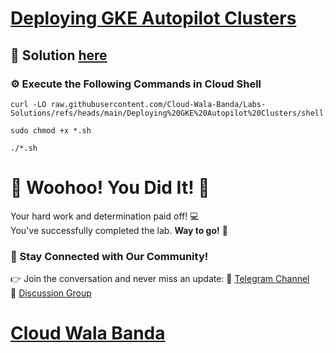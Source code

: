 # [Deploying GKE Autopilot Clusters](https://www.cloudskillsboost.google/focuses/72686?parent=catalog)

## 🔑 Solution [here](https://youtu.be/7ayj40cFE68)

### ⚙️ Execute the Following Commands in Cloud Shell

```
curl -LO raw.githubusercontent.com/Cloud-Wala-Banda/Labs-Solutions/refs/heads/main/Deploying%20GKE%20Autopilot%20Clusters/shell.sh

sudo chmod +x *.sh

./*.sh
```

# 🎉 Woohoo! You Did It! 🎉  

Your hard work and determination paid off! 💻  
You've successfully completed the lab. **Way to go!** 🚀

### 💬 Stay Connected with Our Community!  
👉 Join the conversation and never miss an update:  📢 [Telegram Channel](https://t.me/cloudwalabanda)  
👥 [Discussion Group](https://t.me/cloudwalabandachats)  

# [Cloud Wala Banda](https://www.youtube.com/@cloudwalabanda)
